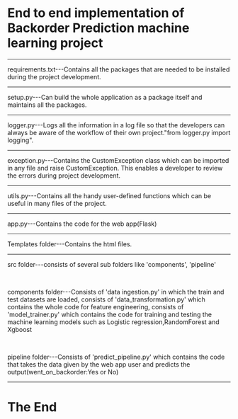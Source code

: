 <h1>End to end implementation of Backorder Prediction machine learning project</h1><hr>
<p>requirements.txt---Contains all the packages that are needed to be installed during the project development.</p><hr>
<p>setup.py---Can build the whole application as a package itself and maintains all the packages.</p><hr>
<p>logger.py---Logs all the information in a log file so that the developers can always be aware of the workflow of their own project."from logger.py import logging".</p><hr>
<p>exception.py---Contains the CustomException class which can be imported in any file and raise CustomException. This enables a developer to review the errors during project development.</p><hr>
<p>utils.py---Contains all the handy user-defined functions which can be useful in many files of the project.</p><hr>
<p>app.py---Contains the code for the web app(Flask)</p><hr>
<p>Templates folder---Contains the html files.</p><hr>
<p><p>src folder---consists of several sub folders like 'components', 'pipeline'</p><br>
  <p>components folder---Consists of 'data ingestion.py' in which the train and test datasets are loaded, consists of 'data_transformation.py' which contains the whole code for feature engineering, consists of 'model_trainer.py' which contains the code for training and testing the machine learning models such as Logistic regression,RandomForest and Xgboost</p><br>
  <p>pipeline folder---Consists of 'predict_pipeline.py' which contains the code that takes the data given by the web app user and predicts the output(went_on_backorder:Yes or No)</p>
</p><hr>
<h1>The End</h1>

